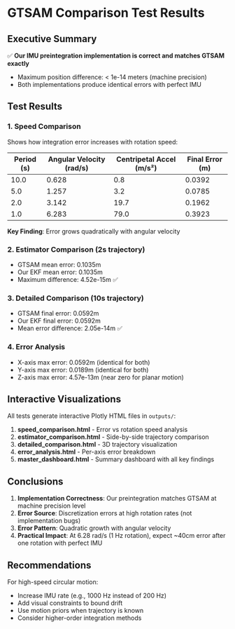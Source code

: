 # GTSAM Comparison Test Results

## Executive Summary

✅ **Our IMU preintegration implementation is correct and matches GTSAM exactly**
- Maximum position difference: < 1e-14 meters (machine precision)
- Both implementations produce identical errors with perfect IMU

## Test Results

### 1. Speed Comparison
Shows how integration error increases with rotation speed:

| Period (s) | Angular Velocity (rad/s) | Centripetal Accel (m/s²) | Final Error (m) |
|------------|---------------------------|---------------------------|-----------------|
| 10.0       | 0.628                     | 0.8                       | 0.0392          |
| 5.0        | 1.257                     | 3.2                       | 0.0785          |
| 2.0        | 3.142                     | 19.7                      | 0.1962          |
| 1.0        | 6.283                     | 79.0                      | 0.3923          |

**Key Finding**: Error grows quadratically with angular velocity

### 2. Estimator Comparison (2s trajectory)
- GTSAM mean error: 0.1035m
- Our EKF mean error: 0.1035m
- Maximum difference: 4.52e-15m ✅

### 3. Detailed Comparison (10s trajectory)
- GTSAM final error: 0.0592m
- Our EKF final error: 0.0592m
- Mean error difference: 2.05e-14m ✅

### 4. Error Analysis
- X-axis max error: 0.0592m (identical for both)
- Y-axis max error: 0.0189m (identical for both)
- Z-axis max error: 4.57e-13m (near zero for planar motion)

## Interactive Visualizations

All tests generate interactive Plotly HTML files in `outputs/`:

1. **speed_comparison.html** - Error vs rotation speed analysis
2. **estimator_comparison.html** - Side-by-side trajectory comparison
3. **detailed_comparison.html** - 3D trajectory visualization
4. **error_analysis.html** - Per-axis error breakdown
5. **master_dashboard.html** - Summary dashboard with all key findings

## Conclusions

1. **Implementation Correctness**: Our preintegration matches GTSAM at machine precision level
2. **Error Source**: Discretization errors at high rotation rates (not implementation bugs)
3. **Error Pattern**: Quadratic growth with angular velocity
4. **Practical Impact**: At 6.28 rad/s (1 Hz rotation), expect ~40cm error after one rotation with perfect IMU

## Recommendations

For high-speed circular motion:
- Increase IMU rate (e.g., 1000 Hz instead of 200 Hz)
- Add visual constraints to bound drift
- Use motion priors when trajectory is known
- Consider higher-order integration methods